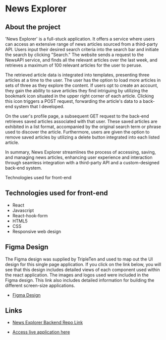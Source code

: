 # News Explorer

## About the project

'News Explorer' is a full-stuck application. It offers a service where users can access an extensive range of news articles sourced from a third-party API. Users input their desired search criteria into the search bar and initiate the search by clicking "Search." The website sends a request to the NewsAPI service, and finds all the relevant articles over the last week, and retrieves a maximum of 100 relevant articles for the user to peruse.

The retrieved article data is integrated into templates, presenting three articles at a time to the user. The user has the option to load more articles in sets of three as they explore the content. If users opt to create an account, they gain the ability to save articles they find intriguing by utilizing the bookmark icon situated in the upper right corner of each article. Clicking this icon triggers a POST request, forwarding the article's data to a back-end system that I developed.

On the user's profile page, a subsequent GET request to the back-end retrieves saved articles associated with that user. These saved articles are exhibited in a list format, accompanied by the original search term or phrase used to discover the article. Furthermore, users are given the option to remove saved articles by utilizing a delete button integrated into each listed article.

In summary, News Explorer streamlines the process of accessing, saving, and managing news articles, enhancing user experience and interaction through seamless integration with a third-party API and a custom-designed back-end system.

Technologies used for front-end

## Technologies used for front-end

- React
- Javascript
- React-hook-form
- HTML5
- CSS
- Responsive web design

## Figma Design

The Figma design was supplied by TripleTen and used to map out the UI design for this single page application. If you click on the link below, you will see that this design includes detailed views of each component used within the react application. The images and logos used were included in the Figma design. This link also includes detailed information for building the different screen-size applications.

- [Figma Design](https://www.figma.com/file/z1bxDn7eBEDlsDhnZ9dtin/Your-Final-Project?type=design&node-id=22618-1384&mode=design)

## Links

- [News Explorer Backend Repo Link](https://github.com/maryafzali24/news-explorer-backend)

- [Access live application here](https://news-explorer.strangled.net)
